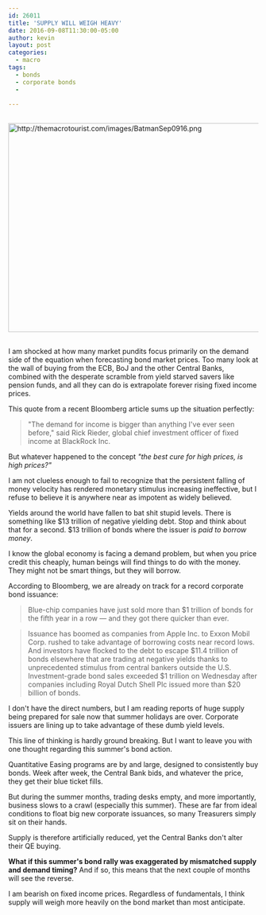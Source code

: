 ```yaml
---
id: 26011
title: 'SUPPLY WILL WEIGH HEAVY'
date: 2016-09-08T11:30:00-05:00
author: kevin
layout: post
categories:
  - macro
tags:
  - bonds
  - corporate bonds
  - 
   
---
```

<a href="http://themacrotourist.com/images/BatmanSep0916.png"><img src="http://themacrotourist.com/images/BatmanSep0916.png" alt="http://themacrotourist.com/images/BatmanSep0916.png" width="750" height="420" style="margin:30px auto;display:block;"></a>

I am shocked at how many market pundits focus primarily on the demand side of the equation when forecasting bond market prices.  Too many look at the wall of buying from the ECB, BoJ and the other Central Banks, combined with the desperate scramble from yield starved savers like pension funds, and all they can do is extrapolate forever rising fixed income prices.  

This quote from a recent Bloomberg article sums up the situation perfectly:

>"The demand for income is bigger than anything I've ever seen before," said Rick Rieder, global chief investment officer of fixed income at BlackRock Inc.

But whatever happened to the concept *"the best cure for high prices, is high prices?"*

I am not clueless enough to fail to recognize that the persistent falling of money velocity has rendered monetary stimulus increasing ineffective, but I refuse to believe it is anywhere near as impotent as widely believed.

Yields around the world have fallen to bat shit stupid levels.  There is something like $13 trillion of negative yielding debt.  Stop and think about that for a second.  $13 trillion of bonds where the issuer is *paid to borrow money*.  

I know the global economy is facing a demand problem, but when you price credit this cheaply, human beings will find things to do with the money.  They might not be smart things, but they will borrow.  

According to Bloomberg, we are already on track for a record corporate bond issuance:

>Blue-chip companies have just sold more than $1 trillion of bonds for the fifth year in a row — and they got there quicker than ever.

>Issuance has boomed as companies from Apple Inc. to Exxon Mobil Corp. rushed to take advantage of borrowing costs near record lows. And investors have flocked to the debt to escape $11.4 trillion of bonds elsewhere that are trading at negative yields thanks to unprecedented stimulus from central bankers outside the U.S. Investment-grade bond sales exceeded $1 trillion on Wednesday after companies including Royal Dutch Shell Plc issued more than $20 billion of bonds. 

I don't have the direct numbers, but I am reading reports of huge supply being prepared for sale now that summer holidays are over.  Corporate issuers are lining up to take advantage of these dumb yield levels.

This line of thinking is hardly ground breaking.  But I want to leave you with one thought regarding this summer's bond action.

Quantitative Easing programs are by and large, designed to consistently buy bonds.  Week after week, the Central Bank bids, and whatever the price, they get their blue ticket fills. 

But during the summer months, trading desks empty, and more importantly, business slows to a crawl (especially this summer).  These are far from ideal conditions to float big new corporate issuances, so many Treasurers simply sit on their hands.  

Supply is therefore artificially reduced, yet the Central Banks don't alter their QE buying.

**What if this summer's bond rally was exaggerated by mismatched supply and demand timing?**  And if so, this means that the next couple of months will see the reverse.  

I am bearish on fixed income prices.  Regardless of fundamentals, I think supply will weigh more heavily on the bond market than most anticipate.  

